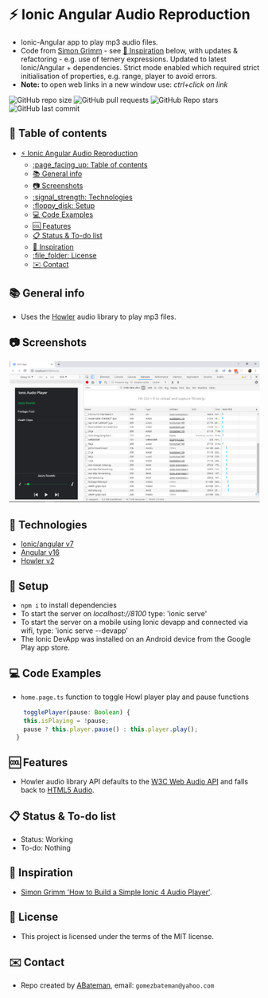 # :zap: Ionic Angular Audio Reproduction

* Ionic-Angular app to play mp3 audio files.
* Code from [Simon Grimm](https://www.youtube.com/channel/UCZZPgUIorPao48a1tBYSDgg) - see [:clap: Inspiration](#clap-inspiration) below, with updates & refactoring - e.g. use of ternery expressions. Updated to latest Ionic/Angular + dependencies. Strict mode enabled which required strict initialisation of properties, e.g. range, player to avoid errors.
* **Note:** to open web links in a new window use: _ctrl+click on link_

![GitHub repo size](https://img.shields.io/github/repo-size/AndrewJBateman/ionic-angular-audiorep?style=plastic)
![GitHub pull requests](https://img.shields.io/github/issues-pr/AndrewJBateman/ionic-angular-audiorep?style=plastic)
![GitHub Repo stars](https://img.shields.io/github/stars/AndrewJBateman/ionic-angular-audiorep?style=plastic)
![GitHub last commit](https://img.shields.io/github/last-commit/AndrewJBateman/ionic-angular-audiorep?style=plastic)

## :page_facing_up: Table of contents

* [:zap: Ionic Angular Audio Reproduction](#zap-ionic-angular-audio-reproduction)
  * [:page\_facing\_up: Table of contents](#page_facing_up-table-of-contents)
  * [:books: General info](#books-general-info)
  * [:camera: Screenshots](#camera-screenshots)
  * [:signal\_strength: Technologies](#signal_strength-technologies)
  * [:floppy\_disk: Setup](#floppy_disk-setup)
  * [:computer: Code Examples](#computer-code-examples)
  * [:cool: Features](#cool-features)
  * [:clipboard: Status \& To-do list](#clipboard-status--to-do-list)
  * [:clap: Inspiration](#clap-inspiration)
  * [:file\_folder: License](#file_folder-license)
  * [:envelope: Contact](#envelope-contact)

## :books: General info

* Uses the [Howler](https://www.npmjs.com/package/howler) audio library to play mp3 files.

## :camera: Screenshots

![screenshot](./img/audio-player.png)

## :signal_strength: Technologies

* [Ionic/angular v7](https://ionicframework.com/)
* [Angular v16](https://angular.io/)
* [Howler v2](https://www.npmjs.com/package/howler)

## :floppy_disk: Setup

* `npm i` to install dependencies
* To start the server on _localhost://8100_ type: 'ionic serve'
* To start the server on a mobile using Ionic devapp and connected via wifi, type: 'ionic serve --devapp'
* The Ionic DevApp was installed on an Android device from the Google Play app store.

## :computer: Code Examples

* `home.page.ts` function to toggle Howl player play and pause functions

```typescript
    togglePlayer(pause: Boolean) {
    this.isPlaying = !pause;
    pause ? this.player.pause() : this.player.play();
  }
```

## :cool: Features

* Howler audio library API defaults to the [W3C Web Audio API](https://webaudio.github.io/web-audio-api/) and falls back to [HTML5 Audio](https://html.spec.whatwg.org/multipage/media.html#the-audio-element).

## :clipboard: Status & To-do list

* Status: Working
* To-do: Nothing

## :clap: Inspiration

* [Simon Grimm 'How to Build a Simple Ionic 4 Audio Player'](https://www.youtube.com/watch?v=d_rKawKDq58).

## :file_folder: License

* This project is licensed under the terms of the MIT license.

## :envelope: Contact

* Repo created by [ABateman](https://github.com/AndrewJBateman), email: `gomezbateman@yahoo.com`
